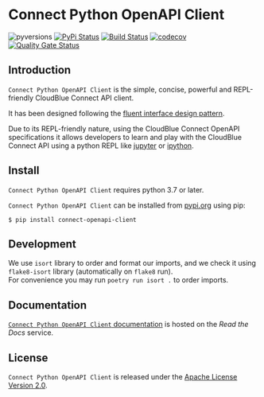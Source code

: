 # Connect Python OpenAPI Client

![pyversions](https://img.shields.io/pypi/pyversions/connect-openapi-client.svg) [![PyPi Status](https://img.shields.io/pypi/v/connect-openapi-client.svg)](https://pypi.org/project/connect-openapi-client/) [![Build Status](https://github.com/cloudblue/connect-python-openapi-client/workflows/Build%20Connect%20Python%20OpenAPI%20Client/badge.svg)](https://github.com/cloudblue/connect-python-openapi-client/actions) [![codecov](https://codecov.io/gh/cloudblue/connect-python-openapi-client/branch/master/graph/badge.svg)](https://codecov.io/gh/cloudblue/connect-python-openapi-client) [![Quality Gate Status](https://sonarcloud.io/api/project_badges/measure?project=connect-open-api-client&metric=alert_status)](https://sonarcloud.io/dashboard?id=connect-open-api-client)




## Introduction

`Connect Python OpenAPI Client` is the simple, concise, powerful and REPL-friendly CloudBlue Connect API client.

It has been designed following the [fluent interface design pattern](https://en.wikipedia.org/wiki/Fluent_interface).

Due to its REPL-friendly nature, using the CloudBlue Connect OpenAPI specifications it allows developers to learn and
play with the CloudBlue Connect API using a python REPL like [jupyter](https://jupyter.org/) or [ipython](https://ipython.org/).


## Install

`Connect Python OpenAPI Client` requires python 3.7 or later.


`Connect Python OpenAPI Client` can be installed from [pypi.org](https://pypi.org/project/connect-openapi-client/) using pip:

```
$ pip install connect-openapi-client
```


## Development
We use `isort` library to order and format our imports, and we check it using `flake8-isort` library (automatically on `flake8` run).  
For convenience you may run `poetry run isort .` to order imports.


## Documentation

[`Connect Python OpenAPI Client` documentation](https://connect-openapi-client.readthedocs.io/en/latest/) is hosted on the _Read the Docs_ service.


## License

``Connect Python OpenAPI Client`` is released under the [Apache License Version 2.0](https://www.apache.org/licenses/LICENSE-2.0).
